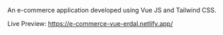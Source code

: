 An e-commerce application developed using Vue JS and Tailwind CSS.

Live Preview: https://e-commerce-vue-erdal.netlify.app/

